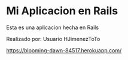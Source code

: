 # Mi Aplicacion en Rails

Esta es una aplicacion hecha en Rails

Realizado por: Usuario HJimenezToTo

https://blooming-dawn-84517.herokuapp.com/

